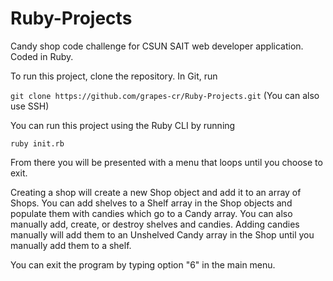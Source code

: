 # Ruby-Projects
Candy shop code challenge for CSUN SAIT web developer application. Coded in Ruby.

To run this project, clone the repository. In Git, run

`git clone https://github.com/grapes-cr/Ruby-Projects.git` (You can also use SSH)

You can run this project using the Ruby CLI by running

`ruby init.rb` 

From there you will be presented with a menu that loops until you choose to exit. 

Creating a shop will create a new Shop object and add it to an array of Shops. 
You can add shelves to a Shelf array in the Shop objects and populate them with candies which go to a Candy array. 
You can also manually add, create, or destroy shelves and candies. Adding candies manually will add them to an Unshelved Candy array in the Shop until you manually add them
to a shelf.

You can exit the program by typing option "6" in the main menu.



